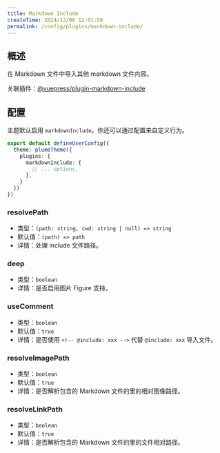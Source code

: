 ```yaml
---
title: Markdown Include
createTime: 2024/12/08 12:01:58
permalink: /config/plugins/markdown-include/
---
```


## 概述

在 Markdown 文件中导入其他 markdown 文件内容。

关联插件：[@vuepress/plugin-markdown-include](https://ecosystem.vuejs.press/zh/plugins/markdown/markdown-include.html)

## 配置

主题默认启用 `markdownInclude`。你还可以通过配置来自定义行为。

```ts title=".vuepress/config.ts"
export default defineUserConfig({
  theme: plumeTheme({
    plugins: {
      markdownInclude: {
        // ... options,
      },
    }
  })
})
```

### resolvePath

- 类型：`(path: string, cwd: string | null) => string`
- 默认值：`(path) => path`
- 详情：处理 include 文件路径。

### deep

- 类型：`boolean`
- 详情：是否启用图片 Figure 支持。

### useComment

- 类型：`boolean`
- 默认值：`true`
- 详情：是否使用 `<!-- @include: xxx -->` 代替 `@include: xxx` 导入文件。

### resolveImagePath

- 类型：`boolean`
- 默认值：`true`
- 详情：是否解析包含的 Markdown 文件的里的相对图像路径。

### resolveLinkPath

- 类型：`boolean`
- 默认值：`true`
- 详情：是否解析包含的 Markdown 文件的里的文件相对路径。
